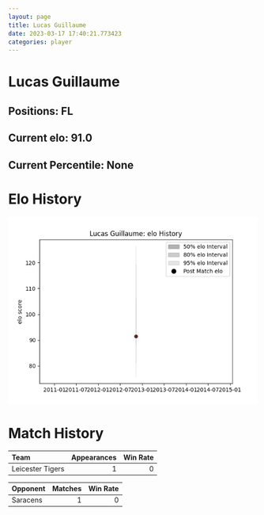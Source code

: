 ```yaml
---  
layout: page  
title: Lucas Guillaume  
date: 2023-03-17 17:40:21.773423  
categories: player  
---
```

# Lucas Guillaume

## Positions: FL

## Current elo: 91.0

## Current Percentile: None

# Elo History


![elo history](history_LucasGuillaume.png)
# Match History


| Team             |   Appearances |   Win Rate |
|:-----------------|--------------:|-----------:|
| Leicester Tigers |             1 |          0 |

| Opponent   |   Matches |   Win Rate |
|:-----------|----------:|-----------:|
| Saracens   |         1 |          0 |